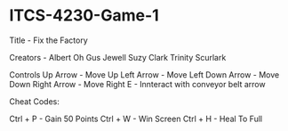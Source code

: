# ITCS-4230-Game-1
Title - Fix the Factory

Creators - 
Albert Oh
Gus Jewell
Suzy Clark
Trinity Scurlark

Controls
Up Arrow - Move Up
Left Arrow - Move Left
Down Arrow - Move Down
Right Arrow - Move Right 
E - Innteract with conveyor belt arrow

Cheat Codes:

Ctrl + P - Gain 50 Points
Ctrl + W - Win Screen
Ctrl + H - Heal To Full
